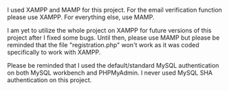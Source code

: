 I used XAMPP and MAMP for this project.
For the email verification function please use XAMPP. For everything else, use MAMP.

I am yet to utilize the whole project on XAMPP for future versions of this project after I fixed some bugs.
Until then, please use MAMP but please be reminded that the file "registration.php" won't work as it was coded specifically to work with XAMPP.

Please be reminded that I used the default/standard MySQL authentication on both MySQL workbench and PHPMyAdmin.
I never used MySQL SHA authentication on this project.

